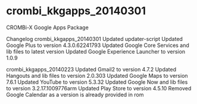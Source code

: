 crombi_kkgapps_20140301
=======================

CROMBi-X Google Apps Package

Changelog
crombi_kkgapps_20140301
Updated updater-script
Updated Google Plus to version 4.3.0.62241793
Updated Google Core Services and lib files to latest version 
Updated Google Experience Launcher to version 1.0.9
 
crombi_kkgapps_20140223
Updated Gmail2 to version 4.7.2
Updated Hangouts and lib files to version 2.0.303
Updated Google Maps to version 7.6.1
Updated YouTube to version 5.3.32
Updated Google Now and lib files to version 3.2.17.1009776arm
Updated Play Store to version 4.5.10
Removed Google Calendar as a version is already provided in rom



